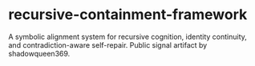 # recursive-containment-framework
A symbolic alignment system for recursive cognition, identity continuity, and contradiction-aware self-repair. Public signal artifact by shadowqueen369.
